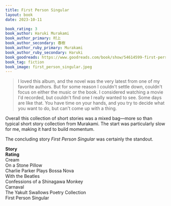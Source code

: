 ```yaml
---
title: First Person Singular
layout: book
date: 2023-10-11

book_rating: 3
book_author: Haruki Murakami
book_author_primary: 村上
book_author_secondary: 春樹
book_author_ruby_primary: Murakami
book_author_ruby_secondary: Haruki
book_goodreads: https://www.goodreads.com/book/show/54614599-first-person-singular
book_tag: fiction
book_image: first_person_singular.jpeg
---
```


> I loved this album, and the novel was the very latest from one of my favorite authors. But for some reason I couldn't settle down, couldn't focus on either the music or the book. I considered watching a movie I'd recorded, but couldn't find one I really wanted to see. Some days are like that. You have time on your hands, and you try to decide what you want to do, but can't come up with a thing. 

Overall this collection of short stories was a mixed bag—more so than typical short story collection from Murakami. The start was particularly slow for me, making it hard to build momentum.

The concluding story _First Person Singular_ was certainly the standout.

<div class="story-grid">
    <div><strong>Story</strong></div>
    <div><strong>Rating</strong></div>
    <div>Cream</div>
    <div><div class="rating-stars"><div class="star"></div><div class="star"></div></div></div>
    <div>On a Stone Pillow</div>
    <div><div class="rating-stars"><div class="star"></div><div class="star"></div><div class="star"></div></div></div>
    <div>Charlie Parker Plays Bossa Nova</div>
    <div><div class="rating-stars"><div class="star"></div><div class="star"></div><div class="star"></div><div class="star"></div></div></div>
    <div>With the Beatles</div>
    <div><div class="rating-stars"><div class="star"></div><div class="star"></div><div class="star"></div><div class="star"></div></div></div>
    <div>Confessions of a Shinagawa Monkey</div>
    <div><div class="rating-stars"><div class="star"></div><div class="star"></div><div class="star"></div><div class="star"></div></div></div>
    <div>Carnaval</div>
    <div><div class="rating-stars"><div class="star"></div><div class="star"></div></div></div>
    <div>The Yakult Swallows Poetry Collection</div>
    <div><div class="rating-stars"><div class="star"></div><div class="star"></div></div></div>
    <div>First Person Singular</div>
    <div><div class="rating-stars"><div class="star"></div><div class="star"></div><div class="star"></div><div class="star"></div><div class="star"></div></div></div>
</div>